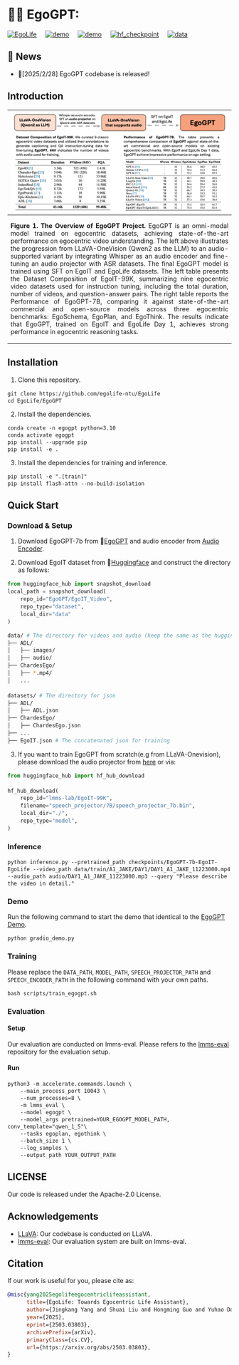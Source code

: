 # 🤖🧠 EgoGPT:
[![EgoLife](https://img.shields.io/badge/EgoLife-project_page-white)](https://egolife-ai.github.io/)  &nbsp;&nbsp;&nbsp;  [![demo](https://img.shields.io/badge/EgoGPT-Blog-lightblue)](https://egolife-ai.github.io/blog/)  &nbsp;&nbsp;&nbsp;  [![demo](https://img.shields.io/badge/EgoGPT-Demo-teal)](https://egolife.lmms-lab.com/)  &nbsp;&nbsp;&nbsp;  [![hf_checkpoint](https://img.shields.io/badge/🤗-EgoGPT_7b-yellow)](https://huggingface.co/collections/lmms-lab/egolife-67c04574c2a9b64ab312c342)  &nbsp;&nbsp;&nbsp;  [![data](https://img.shields.io/badge/EgoGPT-Data-purple)](https://huggingface.co/collections/lmms-lab/egolife-67c04574c2a9b64ab312c342)


## 📢 News

- 🚀[2025/2/28] EgoGPT codebase is released!

## Introduction

| ![teaser.png](../assets/egogpt.png) |
|:---|
| <p align="justify"><b>Figure 1. The Overview of EgoGPT Project.</b> EgoGPT is an omni-modal model trained on egocentric datasets, achieving state-of-the-art performance on egocentric video understanding. The left above illustrates the progression from LLaVA-OneVision (Qwen2 as the LLM) to an audio-supported variant by integrating Whisper as an audio encoder and fine-tuning an audio projector with ASR datasets. The final EgoGPT model is trained using SFT on EgoIT and EgoLife datasets. The left table presents the Dataset Composition of EgoIT-99K, summarizing nine egocentric video datasets used for instruction tuning, including the total duration, number of videos, and question-answer pairs. The right table reports the Performance of EgoGPT-7B, comparing it against state-of-the-art commercial and open-source models across three egocentric benchmarks: EgoSchema, EgoPlan, and EgoThink. The results indicate that EgoGPT, trained on EgoIT and EgoLife Day 1, achieves strong performance in egocentric reasoning tasks.
</p>


## Installation

1. Clone this repository.

```shell
git clone https://github.com/egolife-ntu/EgoLife
cd EgoLife/EgoGPT
```

2. Install the dependencies.

```shell
conda create -n egogpt python=3.10
conda activate egogpt
pip install --upgrade pip
pip install -e .
```

3. Install the dependencies for training and inference.

```shell
pip install -e ".[train]"
pip install flash-attn --no-build-isolation
```


## Quick Start

### Download & Setup

1. Download EgoGPT-7b from 🤗[EgoGPT](https://huggingface.co/collections/lmms-lab/egolife-67c04574c2a9b64ab312c342) and audio encoder from [Audio Encoder](https://huggingface.co/lmms-lab/EgoGPT-7b-EgoIT-EgoLife/tree/main/speech_encoder).

2. Download EgoIT dataset from 🤗[Huggingface](https://huggingface.co/collections/lmms-lab/egolife-67c04574c2a9b64ab312c342) and construct the directory as follows:
```python
from huggingface_hub import snapshot_download
local_path = snapshot_download(
    repo_id="EgoGPT/EgoIT_Video", 
    repo_type="dataset", 
    local_dir="data"
)
```
```bash
data/ # The directory for videos and audio (keep the same as the huggingface dataset)
├── ADL/
│   ├── images/
│   ├── audio/
├── ChardesEgo/
│   ├── *.mp4/
│   ...

datasets/ # The directory for json
├── ADL/
│   ├── ADL.json
├── ChardesEgo/
│   ├── ChardesEgo.json
├── ...
├── EgoIT.json # The concatenated json for training
```

3. If you want to train EgoGPT from scratch(e.g from LLaVA-Onevision), please download the audio projector from [here](https://huggingface.co/lmms-lab/EgoGPT-7b-EgoIT-EgoLife/tree/main/speech_projector) or via:

```python
from huggingface_hub import hf_hub_download

hf_hub_download(
    repo_id="lmms-lab/EgoIT-99K",
    filename="speech_projector/7B/speech_projector_7b.bin",
    local_dir="./",
    repo_type="model",
)
```

### Inference

```shell
python inference.py --pretrained_path checkpoints/EgoGPT-7b-EgoIT-EgoLife --video_path data/train/A1_JAKE/DAY1/DAY1_A1_JAKE_11223000.mp4 --audio_path audio/DAY1_A1_JAKE_11223000.mp3 --query "Please describe the video in detail."
```

### Demo
Run the following command to start the demo that identical to the [EgoGPT Demo](https://egolife.lmms-lab.com/).
```shell
python gradio_demo.py
```

### Training
Please replace the `DATA_PATH`, `MODEL_PATH`, `SPEECH_PROJECTOR_PATH` and `SPEECH_ENCODER_PATH` in the following command with your own paths.
```shell
bash scripts/train_egogpt.sh
```

### Evaluation
#### Setup
Our evaluation are conducted on lmms-eval. Please refers to the [lmms-eval](https://github.com/EvolvingLMMs-Lab/lmms-eval) repository for the evaluation setup.

#### Run
```shell
python3 -m accelerate.commands.launch \
    --main_process_port 10043 \
    --num_processes=8 \
    -m lmms_eval \
    --model egogpt \
    --model_args pretrained=YOUR_EGOGPT_MODEL_PATH, conv_template="qwen_1_5"\
    --tasks egoplan, egothink \
    --batch_size 1 \
    --log_samples \
    --output_path YOUR_OUTPUT_PATH
```

## LICENSE
Our code is released under the Apache-2.0 License.
## Acknowledgements

- [LLaVA](https://github.com/LLaVA-VL/LLaVA-NeXT): Our codebase is conducted on LLaVA.
- [lmms-eval](https://github.com/EvolvingLMMs-Lab/lmms-eval): Our evaluation system are built on lmms-eval.

## Citation

If our work is useful for you, please cite as:

```bibtex
@misc{yang2025egolifeegocentriclifeassistant,
      title={EgoLife: Towards Egocentric Life Assistant}, 
      author={Jingkang Yang and Shuai Liu and Hongming Guo and Yuhao Dong and Xiamengwei Zhang and Sicheng Zhang and Pengyun Wang and Zitang Zhou and Binzhu Xie and Ziyue Wang and Bei Ouyang and Zhengyu Lin and Marco Cominelli and Zhongang Cai and Yuanhan Zhang and Peiyuan Zhang and Fangzhou Hong and Joerg Widmer and Francesco Gringoli and Lei Yang and Bo Li and Ziwei Liu},
      year={2025},
      eprint={2503.03803},
      archivePrefix={arXiv},
      primaryClass={cs.CV},
      url={https://arxiv.org/abs/2503.03803}, 
}
```
